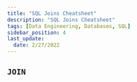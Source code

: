 ```yaml
---
title: "SQL Joins Cheatsheet"
description: "SQL Joins Cheatsheet"
tags: [Data Engineering, Databases, SQL]
sidebar_position: 4
last_update:
  date: 2/27/2022
---
```


## `JOIN`

